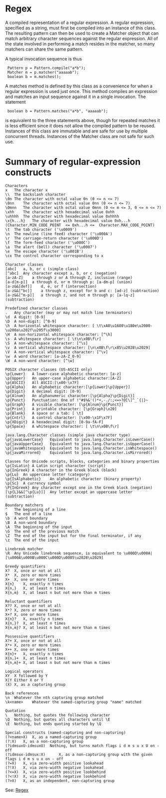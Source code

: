 # Regex

A compiled representation of a regular expression.
A regular expression, specified as a string, must first be compiled into an instance of this class. The resulting pattern can then be used to create a Matcher object that can match arbitrary character sequences against the regular expression. All of the state involved in performing a match resides in the matcher, so many matchers can share the same pattern.

A typical invocation sequence is thus

```
 Pattern p = Pattern.compile("a*b");
 Matcher m = p.matcher("aaaaab");
 boolean b = m.matches();
```
A matches method is defined by this class as a convenience for when a regular expression is used just once. This method compiles an expression and matches an input sequence against it in a single invocation. The statement
```
 boolean b = Pattern.matches("a*b", "aaaaab");
```
is equivalent to the three statements above, though for repeated matches it is less efficient since it does not allow the compiled pattern to be reused.
Instances of this class are immutable and are safe for use by multiple concurrent threads. Instances of the Matcher class are not safe for such use.

# Summary of regular-expression constructs

```
Characters
x	The character x
\\	The backslash character
\0n	The character with octal value 0n (0 <= n <= 7)
\0nn	The character with octal value 0nn (0 <= n <= 7)
\0mnn	The character with octal value 0mnn (0 <= m <= 3, 0 <= n <= 7)
\xhh	The character with hexadecimal value 0xhh
\uhhhh	The character with hexadecimal value 0xhhhh
\x{h...h}	The character with hexadecimal value 0xh...h (Character.MIN_CODE_POINT  <= 0xh...h <=  Character.MAX_CODE_POINT)
\t	The tab character ('\u0009')
\n	The newline (line feed) character ('\u000A')
\r	The carriage-return character ('\u000D')
\f	The form-feed character ('\u000C')
\a	The alert (bell) character ('\u0007')
\e	The escape character ('\u001B')
\cx	The control character corresponding to x
 
Character classes
[abc]	a, b, or c (simple class)
[^abc]	Any character except a, b, or c (negation)
[a-zA-Z]	a through z or A through Z, inclusive (range)
[a-d[m-p]]	a through d, or m through p: [a-dm-p] (union)
[a-z&&[def]]	d, e, or f (intersection)
[a-z&&[^bc]]	a through z, except for b and c: [ad-z] (subtraction)
[a-z&&[^m-p]]	a through z, and not m through p: [a-lq-z](subtraction)
 
Predefined character classes
.	Any character (may or may not match line terminators)
\d	A digit: [0-9]
\D	A non-digit: [^0-9]
\h	A horizontal whitespace character: [ \t\xA0\u1680\u180e\u2000-\u200a\u202f\u205f\u3000]
\H	A non-horizontal whitespace character: [^\h]
\s	A whitespace character: [ \t\n\x0B\f\r]
\S	A non-whitespace character: [^\s]
\v	A vertical whitespace character: [\n\x0B\f\r\x85\u2028\u2029]
\V	A non-vertical whitespace character: [^\v]
\w	A word character: [a-zA-Z_0-9]
\W	A non-word character: [^\w]
 
POSIX character classes (US-ASCII only)
\p{Lower}	A lower-case alphabetic character: [a-z]
\p{Upper}	An upper-case alphabetic character:[A-Z]
\p{ASCII}	All ASCII:[\x00-\x7F]
\p{Alpha}	An alphabetic character:[\p{Lower}\p{Upper}]
\p{Digit}	A decimal digit: [0-9]
\p{Alnum}	An alphanumeric character:[\p{Alpha}\p{Digit}]
\p{Punct}	Punctuation: One of !"#$%&'()*+,-./:;<=>?@[\]^_`{|}~
\p{Graph}	A visible character: [\p{Alnum}\p{Punct}]
\p{Print}	A printable character: [\p{Graph}\x20]
\p{Blank}	A space or a tab: [ \t]
\p{Cntrl}	A control character: [\x00-\x1F\x7F]
\p{XDigit}	A hexadecimal digit: [0-9a-fA-F]
\p{Space}	A whitespace character: [ \t\n\x0B\f\r]
 
java.lang.Character classes (simple java character type)
\p{javaLowerCase}	Equivalent to java.lang.Character.isLowerCase()
\p{javaUpperCase}	Equivalent to java.lang.Character.isUpperCase()
\p{javaWhitespace}	Equivalent to java.lang.Character.isWhitespace()
\p{javaMirrored}	Equivalent to java.lang.Character.isMirrored()
 
Classes for Unicode scripts, blocks, categories and binary properties
\p{IsLatin}	A Latin script character (script)
\p{InGreek}	A character in the Greek block (block)
\p{Lu}	An uppercase letter (category)
\p{IsAlphabetic}	An alphabetic character (binary property)
\p{Sc}	A currency symbol
\P{InGreek}	Any character except one in the Greek block (negation)
[\p{L}&&[^\p{Lu}]]	Any letter except an uppercase letter (subtraction)
 
Boundary matchers
^	The beginning of a line
$	The end of a line
\b	A word boundary
\B	A non-word boundary
\A	The beginning of the input
\G	The end of the previous match
\Z	The end of the input but for the final terminator, if any
\z	The end of the input
 
Linebreak matcher
\R	Any Unicode linebreak sequence, is equivalent to \u000D\u000A|[\u000A\u000B\u000C\u000D\u0085\u2028\u2029]
 
Greedy quantifiers
X?	X, once or not at all
X*	X, zero or more times
X+	X, one or more times
X{n}	X, exactly n times
X{n,}	X, at least n times
X{n,m}	X, at least n but not more than m times
 
Reluctant quantifiers
X??	X, once or not at all
X*?	X, zero or more times
X+?	X, one or more times
X{n}?	X, exactly n times
X{n,}?	X, at least n times
X{n,m}?	X, at least n but not more than m times
 
Possessive quantifiers
X?+	X, once or not at all
X*+	X, zero or more times
X++	X, one or more times
X{n}+	X, exactly n times
X{n,}+	X, at least n times
X{n,m}+	X, at least n but not more than m times
 
Logical operators
XY	X followed by Y
X|Y	Either X or Y
(X)	X, as a capturing group
 
Back references
\n	Whatever the nth capturing group matched
\k<name>	Whatever the named-capturing group "name" matched
 
Quotation
\	Nothing, but quotes the following character
\Q	Nothing, but quotes all characters until \E
\E	Nothing, but ends quoting started by \Q
 
Special constructs (named-capturing and non-capturing)
(?<name>X)	X, as a named-capturing group
(?:X)	X, as a non-capturing group
(?idmsuxU-idmsuxU) 	Nothing, but turns match flags i d m s u x U on - off
(?idmsux-idmsux:X)  	X, as a non-capturing group with the given flags i d m s u x on - off
(?=X)	X, via zero-width positive lookahead
(?!X)	X, via zero-width negative lookahead
(?<=X)	X, via zero-width positive lookbehind
(?<!X)	X, via zero-width negative lookbehind
(?>X)	X, as an independent, non-capturing group
```

See: [Regex](https://docs.oracle.com/javase/8/docs/api/java/util/regex/Pattern.html)
